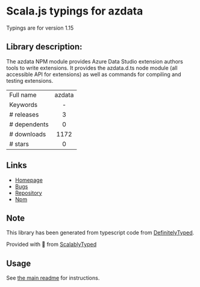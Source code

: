 
# Scala.js typings for azdata

Typings are for version 1.15

## Library description:
The azdata NPM module provides Azure Data Studio extension authors tools to write extensions. It provides the azdata.d.ts node module (all accessible API for extensions) as well as commands for compiling and testing extensions.

|                    |                 |
| ------------------ | :-------------: |
| Full name          | azdata |
| Keywords           | - |
| # releases         | 3 |
| # dependents       | 0 |
| # downloads        | 1172 |
| # stars            | 0 |

## Links
- [Homepage](https://github.com/Microsoft/azuredatastudio#readme)
- [Bugs](https://github.com/Microsoft/azdata-extension-azdata/issues)
- [Repository](https://github.com/Microsoft/azuredatastudio)
- [Npm](https://www.npmjs.com/package/azdata)
    


## Note
This library has been generated from typescript code from [DefinitelyTyped](https://definitelytyped.org).

Provided with :purple_heart: from [ScalablyTyped](https://github.com/oyvindberg/ScalablyTyped)

## Usage
See [the main readme](../../readme.md) for instructions.


